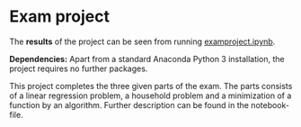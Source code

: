 # Exam project

The **results** of the project can be seen from running [examproject.ipynb](examproject.ipynb).

**Dependencies:** Apart from a standard Anaconda Python 3 installation, the project requires no further packages.

This project completes the three given parts of the exam. The parts consists of a linear regression problem, a household problem and a minimization of a function by an algorithm. Further description can be found in the notebook-file. 



